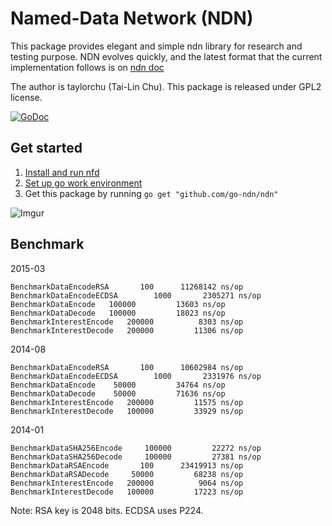 # Named-Data Network (NDN)

This package provides elegant and simple ndn library for research and testing purpose.
NDN evolves quickly, and the latest format that the current implementation follows is on [ndn doc](http://named-data.net/doc/ndn-tlv/)

The author is taylorchu (Tai-Lin Chu). This package is released under GPL2 license.

[![GoDoc](https://godoc.org/github.com/go-ndn/ndn?status.svg)](https://godoc.org/github.com/go-ndn/ndn)

## Get started

1. [Install and run nfd](http://named-data.net/doc/NFD/current/INSTALL.html)
2. [Set up go work environment](https://golang.org/doc/install)
3. Get this package by running `go get "github.com/go-ndn/ndn"`

![Imgur](http://i.imgur.com/mWMese2.jpg)

## Benchmark

2015-03
```
BenchmarkDataEncodeRSA	     100	  11268142 ns/op
BenchmarkDataEncodeECDSA	    1000	   2305271 ns/op
BenchmarkDataEncode	  100000	     13603 ns/op
BenchmarkDataDecode	  100000	     18023 ns/op
BenchmarkInterestEncode	  200000	      8303 ns/op
BenchmarkInterestDecode	  200000	     11306 ns/op
```

2014-08
```
BenchmarkDataEncodeRSA	     100	  10602984 ns/op
BenchmarkDataEncodeECDSA	    1000	   2331976 ns/op
BenchmarkDataEncode	   50000	     34764 ns/op
BenchmarkDataDecode	   50000	     71636 ns/op
BenchmarkInterestEncode	  200000	     11575 ns/op
BenchmarkInterestDecode	  100000	     33929 ns/op
```

2014-01
```
BenchmarkDataSHA256Encode     100000         22272 ns/op
BenchmarkDataSHA256Decode     100000         27381 ns/op
BenchmarkDataRSAEncode       100      23419913 ns/op
BenchmarkDataRSADecode     50000         68238 ns/op
BenchmarkInterestEncode   200000          9064 ns/op
BenchmarkInterestDecode   100000         17223 ns/op
```

Note: RSA key is 2048 bits. ECDSA uses P224.

